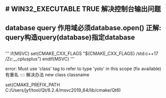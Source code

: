 ## # WIN32_EXECUTABLE TRUE 解决控制台输出问题  
## database query 作用域必须database.open() 正解: query构造query(database)指定database
##
'''
if(MSVC)
set(CMAKE_CXX_FLAGS "${CMAKE_CXX_FLAGS} /std:c++17 /Zc:__cplusplus")
endif(MSVC)
'''

error: Must use 'class' tag to refer to type 'yolo' in this scope (fix available)
有重名 :::: 解决办法 new class classname

set(CMAKE_PREFIX_PATH C:/Users/jyf/tool/Qt/6.2.4/msvc2019_64/lib/cmake/Qt6)